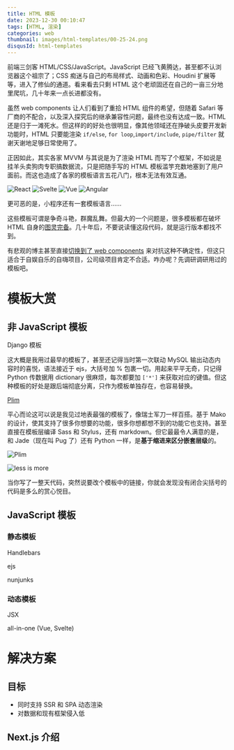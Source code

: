 ```yaml
---
title: HTML 模板
date: 2023-12-30 00:10:47
tags: [HTML, 渲染]
categories: web
thumbnail: images/html-templates/00-25-24.png
disqusId: html-templates
---
```


前端三剑客 HTML/CSS/JavaScript。JavaScript 已经飞黄腾达，甚至都不认浏览器这个祖宗了；CSS 痴迷与自己的布局样式、动画和色彩、Houdini 扩展等等，进入了修仙的通道。看来看去只剩 HTML 这个老顽固还在自己的一亩三分地里爬坑，几十年来一点长进都没有。

虽然 web components 让人们看到了重拾 HTML 组件的希望，但随着 Safari 等厂商的不配合，以及深入探究后的继承兼容性问题，最终也没有达成一致。HTML 还是归于一滩死水。但这样的的好处也很明显，像其他领域还在挣破头皮要开发新功能时，HTML 只要能渲染 `if/else`, `for loop`,`import/include`, `pipe/filter` 就谢天谢地足够日常使用了。

正因如此，其实各家 MVVM 与其说是为了渲染 HTML 而写了个框架，不如说是挂羊头卖狗肉专职搞数据流，只是把随手写的 HTML 模板滥竽充数地塞到了用户面前。而这也造成了各家的模板语言五花八门，根本无法有效互通。

![React](/blog/images/html-templates/00-46-00.png)
![Svelte](/blog/images/html-templates/00-46-34.png)
![Vue](/blog/images/html-templates/00-47-46.png)
![Angular](/blog/images/html-templates/00-49-08.png)

更可恶的是，小程序还有一套模板语言……

这些模板可谓是争奇斗艳，群魔乱舞。但最大的一个问题是，很多模板都在破坏 HTML 自身的[图灵完备](https://tcya.xyz/2015/06/07/pure-html-Turing-machine-program.html)。几十年后，不要说读懂这段代码，就是运行版本都找不到。

有悲观的博主甚至直接[切换到了 web components](https://jakelazaroff.com/words/web-components-will-outlive-your-javascript-framework/) 来对抗这种不确定性，但这只适合于自娱自乐的自嗨项目，公司级项目肯定不合适。咋办呢？先调研调研用过的模板吧。

# 模板大赏

## 非 JavaScript 模板

Django 模板

这大概是我用过最早的模板了，甚至还记得当时第一次联动 MySQL 输出动态内容时的喜悦，语法接近于 ejs，大括号加 % 包裹一切。用起来平平无奇，只记得 Python 传数据用 dictionary 很麻烦，每次都要加 `['*']` 来获取对应的键值。但这种模板的好处是跟后端彻底分离，只作为模板单独存在，也容易替换。

[Plim](https://plim.readthedocs.io/en/latest/)

平心而论这可以说是我见过地表最强的模板了，像瑞士军刀一样百搭。基于 Mako 的设计，使其支持了很多你想要的功能，很多你想都想不到的功能它也支持。甚至直接在模板层编译 Sass 和 Stylus，还有 markdown。但它最最令人满意的是，和 Jade（现在叫 Pug 了）还有 Python 一样，是**基于缩进来区分嵌套层级**的。

![Plim](/blog/images/html-templates/01-16-52.png)

![less is more](/blog/images/html-templates/01-20-31.png)

当你写了一整天代码，突然说要改个模板中的链接，你就会发现没有闭合尖括号的代码是多么的赏心悦目。

## JavaScript 模板

### 静态模板

Handlebars

ejs

nunjunks

### 动态模板

JSX

all-in-one (Vue, Svelte)

# 解决方案

## 目标

- 同时支持 SSR 和 SPA 动态渲染
- 对数据和现有框架侵入低

## Next.js 介绍
